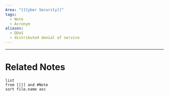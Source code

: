 ```yaml
---
Area: "[[Cyber Security]]"
tags:
  - Note
  - Acronym
aliases:
  - DDoS
  - distributed denial of service
---
```




---
# Related Notes
```dataview
list
from [[]] and #Note 
sort file.name asc
```

